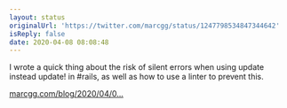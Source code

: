 ```yaml
---
layout: status
originalUrl: 'https://twitter.com/marcgg/status/1247798534847344642'
isReply: false
date: 2020-04-08 08:08:48
---
```


I wrote a quick thing about the risk of silent errors when using update instead update! in #rails, as well as how to use a linter to prevent this.  

[marcgg.com/blog/2020/04/0…](https://marcgg.com/blog/2020/04/08/rails-update-bang/)
